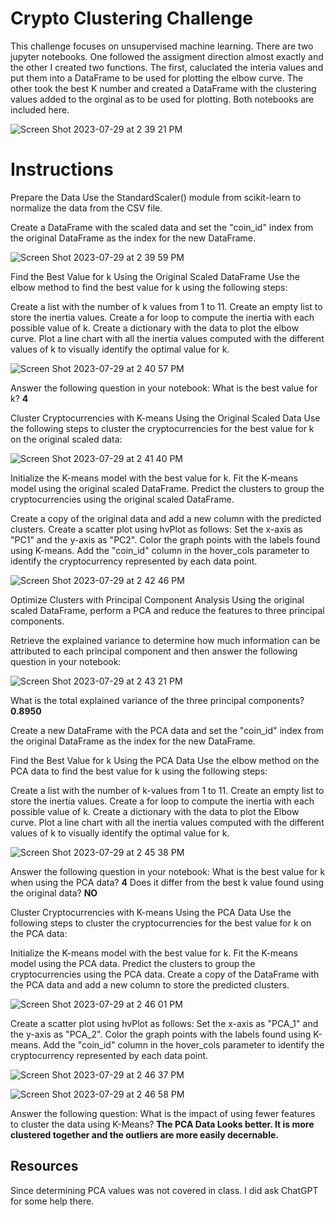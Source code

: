 # Crypto Clustering Challenge

This challenge focuses on unsupervised machine learning. There are two jupyter notebooks. One followed the assigment direction almost exactly and the other I created two functions. The first, caluclated the interia values and put them into a DataFrame to be used for plotting the elbow curve. The other  took the best K number and created a DataFrame with the clustering values added to the orginal as to be used for plotting. Both notebooks are included here. 

![Screen Shot 2023-07-29 at 2 39 21 PM](https://github.com/PsCushman/crypto-clustering-challenge/assets/122395437/81ed3e1c-977d-4eb2-9118-46235f4c87d9)

# Instructions

Prepare the Data
Use the StandardScaler() module from scikit-learn to normalize the data from the CSV file.

Create a DataFrame with the scaled data and set the "coin_id" index from the original DataFrame as the index for the new DataFrame.

![Screen Shot 2023-07-29 at 2 39 59 PM](https://github.com/PsCushman/crypto-clustering-challenge/assets/122395437/2ee25c91-e23b-4bed-839d-ef7f7258cf4a)

Find the Best Value for k Using the Original Scaled DataFrame
Use the elbow method to find the best value for k using the following steps:

Create a list with the number of k values from 1 to 11.
Create an empty list to store the inertia values.
Create a for loop to compute the inertia with each possible value of k.
Create a dictionary with the data to plot the elbow curve.
Plot a line chart with all the inertia values computed with the different values of k to visually identify the optimal value for k.

![Screen Shot 2023-07-29 at 2 40 57 PM](https://github.com/PsCushman/crypto-clustering-challenge/assets/122395437/6a7b37cf-6f57-474c-9929-6284d81357a6)

Answer the following question in your notebook: What is the best value for k? **4**

Cluster Cryptocurrencies with K-means Using the Original Scaled Data
Use the following steps to cluster the cryptocurrencies for the best value for k on the original scaled data:

![Screen Shot 2023-07-29 at 2 41 40 PM](https://github.com/PsCushman/crypto-clustering-challenge/assets/122395437/c14b663a-e48e-4ecc-8907-01a13635376c)

Initialize the K-means model with the best value for k.
Fit the K-means model using the original scaled DataFrame.
Predict the clusters to group the cryptocurrencies using the original scaled DataFrame.


Create a copy of the original data and add a new column with the predicted clusters.
Create a scatter plot using hvPlot as follows:
Set the x-axis as "PC1" and the y-axis as "PC2".
Color the graph points with the labels found using K-means.
Add the "coin_id" column in the hover_cols parameter to identify the cryptocurrency represented by each data point.

![Screen Shot 2023-07-29 at 2 42 46 PM](https://github.com/PsCushman/crypto-clustering-challenge/assets/122395437/ee0665fe-04b5-4017-abd3-00ccfba7d865)

Optimize Clusters with Principal Component Analysis
Using the original scaled DataFrame, perform a PCA and reduce the features to three principal components.

Retrieve the explained variance to determine how much information can be attributed to each principal component and then answer the following question in your notebook:

![Screen Shot 2023-07-29 at 2 43 21 PM](https://github.com/PsCushman/crypto-clustering-challenge/assets/122395437/7d674452-c9db-422f-bb71-92c744c46440)

What is the total explained variance of the three principal components? **0.8950**

Create a new DataFrame with the PCA data and set the "coin_id" index from the original DataFrame as the index for the new DataFrame.

Find the Best Value for k Using the PCA Data
Use the elbow method on the PCA data to find the best value for k using the following steps:

Create a list with the number of k-values from 1 to 11.
Create an empty list to store the inertia values.
Create a for loop to compute the inertia with each possible value of k.
Create a dictionary with the data to plot the Elbow curve.
Plot a line chart with all the inertia values computed with the different values of k to visually identify the optimal value for k.

![Screen Shot 2023-07-29 at 2 45 38 PM](https://github.com/PsCushman/crypto-clustering-challenge/assets/122395437/a3a1c8ec-86e1-4c67-9a32-0db2ac4faa43)

Answer the following question in your notebook:
What is the best value for k when using the PCA data? **4**
Does it differ from the best k value found using the original data? **NO**

Cluster Cryptocurrencies with K-means Using the PCA Data
Use the following steps to cluster the cryptocurrencies for the best value for k on the PCA data:

Initialize the K-means model with the best value for k.
Fit the K-means model using the PCA data.
Predict the clusters to group the cryptocurrencies using the PCA data.
Create a copy of the DataFrame with the PCA data and add a new column to store the predicted clusters.

![Screen Shot 2023-07-29 at 2 46 01 PM](https://github.com/PsCushman/crypto-clustering-challenge/assets/122395437/f132075d-ced7-480b-8757-3fb36adf576b)

Create a scatter plot using hvPlot as follows:
Set the x-axis as "PCA_1" and the y-axis as "PCA_2".
Color the graph points with the labels found using K-means.
Add the "coin_id" column in the hover_cols parameter to identify the cryptocurrency represented by each data point.

![Screen Shot 2023-07-29 at 2 46 37 PM](https://github.com/PsCushman/crypto-clustering-challenge/assets/122395437/8fd0f793-ae2a-49be-8afd-a257e4d26b00)

![Screen Shot 2023-07-29 at 2 46 58 PM](https://github.com/PsCushman/crypto-clustering-challenge/assets/122395437/97e9688b-2656-4412-9f6e-1e3a9fa26523)

Answer the following question:
What is the impact of using fewer features to cluster the data using K-Means? **The PCA Data Looks better. It is more clustered together and the outliers are more easily decernable.**

## Resources

Since determining PCA values was not covered in class. I did ask ChatGPT for some help there.
